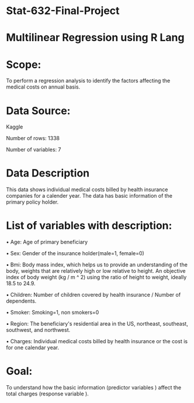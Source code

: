 # Stat-632-Final-Project
# Multilinear Regression using R Lang
# Scope: 

To perform a regression analysis to identify the factors affecting the medical costs on annual basis.

# Data Source: 

Kaggle

Number of rows: 1338

Number of variables: 7

# Data Description

This data shows individual medical costs billed by health insurance companies for a calender year. The data has basic information of the primary policy holder.

# List of variables with description:

• Age: Age of primary beneficiary

• Sex: Gender of the insurance holder(male=1, female=0)

• Bmi: Body mass index, which helps us to provide an understanding of the body, weights that are relatively high or low relative to height. An objective index of body weight (kg / m ^ 2) using the ratio of height to weight, ideally 18.5 to 24.9.

• Children: Number of children covered by health insurance / Number of dependents.

• Smoker: Smoking=1, non smokers=0

• Region: The beneficiary's residential area in the US, northeast, southeast, southwest, and northwest.

• Charges: Individual medical costs billed by health insurance or the cost is for one calendar year.

# Goal:

To understand how the basic information (predictor variables ) affect the total charges (response variable ).
